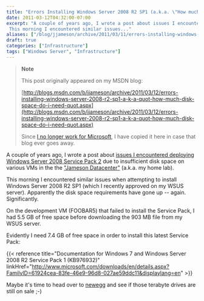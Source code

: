 ```yaml
---
title: "Errors Installing Windows Server 2008 R2 SP1 (a.k.a. \"How much disk space do I need?!\")"
date: 2011-03-12T04:32:00-07:00
excerpt: "A couple of years ago, I wrote a post about issues I encountered deploying Windows Server 2008 Service Pack 2 due to insufficient disk space on various VMs in the the \"Jameson Datacenter\" (a.k.a. my home lab). 
 This morning I encountered similar issues..."
aliases: ["/blog/jjameson/archive/2011/03/11/errors-installing-windows-server-2008-r2-sp1-a-k-a-quot-how-much-disk-space-do-i-need-quot.aspx", "/blog/jjameson/archive/2011/03/12/errors-installing-windows-server-2008-r2-sp1-a-k-a-quot-how-much-disk-space-do-i-need-quot.aspx"]
draft: true
categories: ["Infrastructure"]
tags: ["Windows Server", "Infrastructure"]
---
```


> **Note**
>
> This post originally appeared on my MSDN blog:
>
> [http://blogs.msdn.com/b/jjameson/archive/2011/03/12/errors-installing-windows-server-2008-r2-sp1-a-k-a-quot-how-much-disk-space-do-i-need-quot.aspx](http://blogs.msdn.com/b/jjameson/archive/2011/03/12/errors-installing-windows-server-2008-r2-sp1-a-k-a-quot-how-much-disk-space-do-i-need-quot.aspx)
>
> Since [I no longer work for Microsoft](/blog/jjameson/2011/09/02/last-day-with-microsoft), I have copied it here in case that blog ever goes away.

A couple of years ago, I wrote a post about [issues I encountered deploying Windows Server 2008 Service Pack 2](/blog/jjameson/2009/06/01/errors-installing-windows-server-2008-sp2) due to insufficient disk space on various VMs in the the ["Jameson Datacenter"](/blog/jjameson/2009/09/14/the-jameson-datacenter) (a.k.a. my home lab).

This morning I encountered similar issues when attempting to install Windows Server 2008 R2 SP1 (which I recently approved on my WSUS server). Apparently the disk space requirements have gone up -- again. Significantly.

On the development VM (FOOBAR5) that failed to install the Service Pack,  I had 5.5 GB of free space before downloading the 903 MB file from my WSUS server.

Evidently I need 7.4 GB of free space in order to install this latest Service Pack:

{{< reference title="Documentation for Windows 7 and Windows Server 2008 R2 Service Pack 1 (KB976932)" linkHref="http://www.microsoft.com/downloads/en/details.aspx?FamilyID=61924cea-83fe-46e9-96d8-027ae59ddc11&displaylang=en" >}}

Maybe it's time to head over to [newegg](http://www.newegg.com) and see if those terabyte drives are still on sale ;-)

